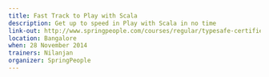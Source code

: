 ```yaml
---
title: Fast Track to Play with Scala
description: Get up to speed in Play with Scala in no time
link-out: http://www.springpeople.com/courses/regular/typesafe-certified-fast-track-to-play-with-scala-workshop-training-course.php
location: Bangalore
when: 28 November 2014
trainers: Nilanjan
organizer: SpringPeople
---
```

